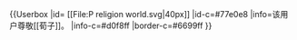 {{Userbox
  |id= [[File:P religion world.svg|40px]]
  |id-c=#77e0e8
  |info=该用户尊敬[[荀子]]。
  |info-c=#d0f8ff
  |border-c=#6699ff
}} 
<noinclude>

</noinclude>